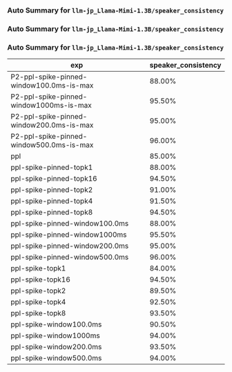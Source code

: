 ### Auto Summary for `llm-jp_Llama-Mimi-1.3B/speaker_consistency`

### Auto Summary for `llm-jp_Llama-Mimi-1.3B/speaker_consistency`

### Auto Summary for `llm-jp_Llama-Mimi-1.3B/speaker_consistency`

<!-- AUTO-GEN: SPLIT TABLE -->
| exp | speaker_consistency |
| --- | --- |
| P2-ppl-spike-pinned-window100.0ms-is-max | 88.00% |
| P2-ppl-spike-pinned-window1000ms-is-max | 95.50% |
| P2-ppl-spike-pinned-window200.0ms-is-max | 95.00% |
| P2-ppl-spike-pinned-window500.0ms-is-max | 96.00% |
| ppl | 85.00% |
| ppl-spike-pinned-topk1 | 88.00% |
| ppl-spike-pinned-topk16 | 94.50% |
| ppl-spike-pinned-topk2 | 91.00% |
| ppl-spike-pinned-topk4 | 91.50% |
| ppl-spike-pinned-topk8 | 94.50% |
| ppl-spike-pinned-window100.0ms | 88.00% |
| ppl-spike-pinned-window1000ms | 95.50% |
| ppl-spike-pinned-window200.0ms | 95.00% |
| ppl-spike-pinned-window500.0ms | 96.00% |
| ppl-spike-topk1 | 84.00% |
| ppl-spike-topk16 | 94.50% |
| ppl-spike-topk2 | 89.50% |
| ppl-spike-topk4 | 92.50% |
| ppl-spike-topk8 | 93.50% |
| ppl-spike-window100.0ms | 90.50% |
| ppl-spike-window1000ms | 94.00% |
| ppl-spike-window200.0ms | 93.50% |
| ppl-spike-window500.0ms | 94.00% |
<!-- AUTO-GEN: SPLIT TABLE -->
